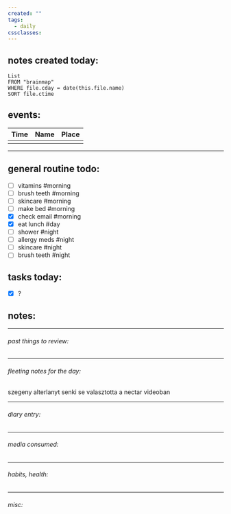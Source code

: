 ```yaml
---
created: ""
tags:
  - daily
cssclasses:
---
```




## **notes created today:**
```dataview
List
FROM "brainmap"
WHERE file.cday = date(this.file.name)
SORT file.ctime
```
## **events:**

| Time | Name | Place |
| ---- | ---- | ----- |
|      |      |       |

____ 
## **general routine todo:**
- [ ] vitamins #morning
- [ ] brush teeth #morning
- [ ] skincare #morning
- [ ] make bed #morning
- [x] check email #morning
- [x] eat lunch #day
- [ ] shower #night
- [ ] allergy meds #night
- [ ] skincare #night
- [ ] brush teeth #night

## **tasks today:**
- [x] ?

## **notes:**
_____
###### past things to review:



---------
###### fleeting notes for the day:

szegeny alterlanyt senki se valasztotta a nectar videoban




_____
###### diary entry:




____
###### media consumed:





____
###### habits, health:




_____
###### misc:
